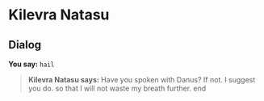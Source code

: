 # Kilevra Natasu


## Dialog

**You say:** `hail`



>**Kilevra Natasu says:** Have you spoken with Danus?  If not. I suggest you do. so that I will not waste my breath further.
end





